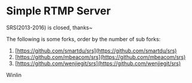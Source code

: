 Simple RTMP Server
==================

SRS(2013-2016) is closed, thanks~

The following is some forks, order by the number of sub forks:

1. [https://github.com/smartdu/srs](https://github.com/smartdu/srs)
1. [https://github.com/mbeacom/srs](https://github.com/mbeacom/srs)
1. [https://github.com/wenjiegit/srs](https://github.com/wenjiegit/srs)

Winlin


